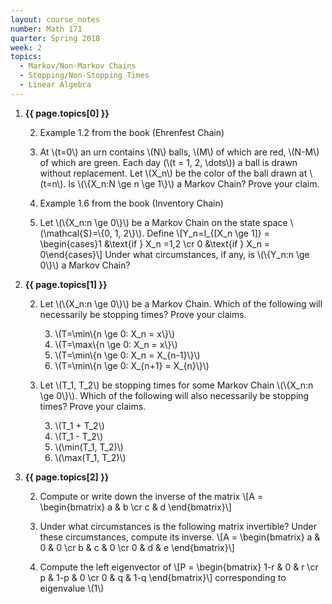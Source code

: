 ```yaml
---
layout: course_notes
number: Math 171
quarter: Spring 2018
week: 2
topics:
  - Markov/Non-Markov Chains
  - Stopping/Non-Stopping Times
  - Linear Algebra
---
```


1. **{{ page.topics[0] }}**

    2. Example 1.2 from the book (Ehrenfest Chain)

    2. At \\(t=0\\) an urn contains \\(N\\) balls, \\(M\\) of which are red, \\(N-M\\) of which are green. Each day (\\(t = 1, 2, \dots\\)) a ball is drawn without replacement. Let \\(X\_n\\) be the color of the ball drawn at \\(t=n\\). Is \\(\\{X\_n:N \ge n \ge 1\\}\\) a Markov Chain? Prove your claim.

    2. Example 1.6 from the book (Inventory Chain)

    2. Let \\(\\{X\_n:n \ge 0\\}\\) be a Markov Chain on the state space \\(\mathcal{S}=\\{0, 1, 2\\}\\). Define \\[Y\_n=I\_{\[X\_n \ge 1\]} = \begin{cases}1 &\text{if } X\_n =1,2  \cr 0 &\text{if } X\_n = 0\end{cases}\\] Under what circumstances, if any, is \\(\\{Y\_n:n \ge 0\\}\\) a Markov Chain?

1. **{{ page.topics[1] }}**

    2. Let \\(\\{X\_n:n \ge 0\\}\\) be a Markov Chain. Which of the following will necessarily be stopping times? Prove your claims.

        3. \\(T=\min\\{n \ge 0: X\_n = x\\}\\)
        3. \\(T=\max\\{n \ge 0: X\_n = x\\}\\)
        3. \\(T=\min\\{n \ge 0: X\_n = X\_{n-1}\\}\\)
        3. \\(T=\min\\{n \ge 0: X\_{n+1} = X\_{n}\\}\\)

    2. Let \\(T\_1, T\_2\\) be stopping times for some Markov Chain \\(\\{X\_n:n \ge 0\\}\\). Which of the following will also necessarily be stopping times? Prove your claims.

        3. \\(T\_1 + T\_2\\)
        3. \\(T\_1 - T\_2\\)
        3. \\(\min(T\_1, T\_2)\\)
        3. \\(\max(T\_1, T\_2)\\)

1. **{{ page.topics[2] }}**

	2. Compute or write down the inverse of the matrix \\[A = \begin{bmatrix} a & b \cr c & d \end{bmatrix}\\]

	2. Under what circumstances is the following matrix invertible? Under these circumstances, compute its inverse. \\[A = \begin{bmatrix} a & 0 & 0 \cr b & c & 0 \cr 0 & d & e \end{bmatrix}\\]

    2. Compute the left eigenvector of \\[P = \begin{bmatrix} 1-r & 0 & r \cr p & 1-p & 0 \cr 0 & q & 1-q \end{bmatrix}\\] corresponding to eigenvalue \\(1\\)